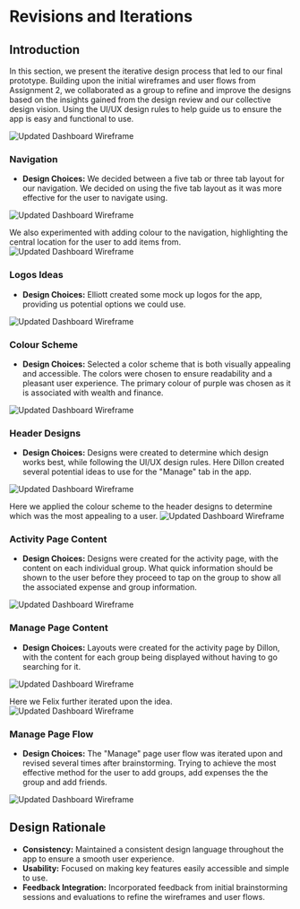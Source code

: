 # Revisions and Iterations

## Introduction
In this section, we present the iterative design process that led to our final prototype. Building upon the initial wireframes and user flows from Assignment 2, we collaborated as a group to refine and improve the designs based on the insights gained from the design review and our collective design vision. Using the UI/UX design rules to help guide us to ensure the app is easy and functional to use.

![Updated Dashboard Wireframe](images/whiteboard-designs.png)

### Navigation
- **Design Choices:** We decided between a five tab or three tab layout for our navigation. We decided on using the five tab layout as it was more effective for the user to navigate using.

![Updated Dashboard Wireframe](images/navigation-design.png)

We also experimented with adding colour to the navigation, highlighting the central location for the user to add items from.
![Updated Dashboard Wireframe](images/navigation-design-2.png)

### Logos Ideas
- **Design Choices:** Elliott created some mock up logos for the app, providing us potential options we could use.

![Updated Dashboard Wireframe](images/logo-designs.png)

### Colour Scheme
- **Design Choices:** Selected a color scheme that is both visually appealing and accessible. The colors were chosen to ensure readability and a pleasant user experience. The primary colour of purple was chosen as it is associated with wealth and finance.

![Updated Dashboard Wireframe](images/colour-scheme.png)

### Header Designs
- **Design Choices:** Designs were created to determine which design works best, while following the UI/UX design rules. Here Dillon created several potential ideas to use for the "Manage" tab in the app.

![Updated Dashboard Wireframe](images/header-iterations.png)

Here we applied the colour scheme to the header designs to determine which was the most appealing to a user.
![Updated Dashboard Wireframe](images/final-header-iterations.png)

### Activity Page Content
- **Design Choices:** Designs were created for the activity page, with the content on each individual group. What quick information should be shown to the user before they proceed to tap on the group to show all the associated expense and group information.

![Updated Dashboard Wireframe](images/activity-bar-ideas.png)

### Manage Page Content
- **Design Choices:** Layouts were created for the activity page by Dillon, with the content for each group being displayed without having to go searching for it.

![Updated Dashboard Wireframe](images/iteration-group-layouts.png)

Here we Felix further iterated upon the idea.
![Updated Dashboard Wireframe](images/money-display.png)

### Manage Page Flow
- **Design Choices:** The "Manage" page user flow was iterated upon and revised several times after brainstorming. Trying to achieve the most effective method for the user to add groups, add expenses the the group and add friends.

![Updated Dashboard Wireframe](images/manage-tab-flow.png)

## Design Rationale
- **Consistency:** Maintained a consistent design language throughout the app to ensure a smooth user experience.
- **Usability:** Focused on making key features easily accessible and simple to use.
- **Feedback Integration:** Incorporated feedback from initial brainstorming sessions and evaluations to refine the wireframes and user flows.